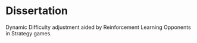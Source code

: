 # Dissertation

Dynamic Difficulty adjustment aided by Reinforcement Learning Opponents in Strategy games.